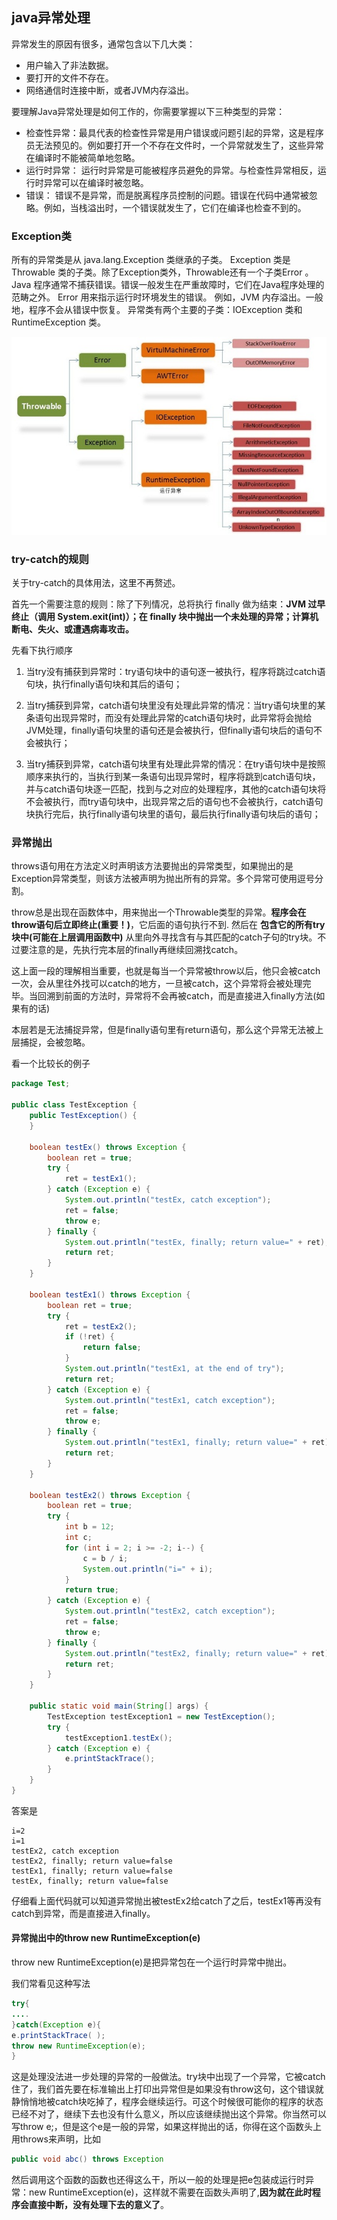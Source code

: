 ## java异常处理
异常发生的原因有很多，通常包含以下几大类：
 - 用户输入了非法数据。
 - 要打开的文件不存在。
 - 网络通信时连接中断，或者JVM内存溢出。

要理解Java异常处理是如何工作的，你需要掌握以下三种类型的异常：
 - 检查性异常：最具代表的检查性异常是用户错误或问题引起的异常，这是程序员无法预见的。例如要打开一个不存在文件时，一个异常就发生了，这些异常在编译时不能被简单地忽略。
 - 运行时异常： 运行时异常是可能被程序员避免的异常。与检查性异常相反，运行时异常可以在编译时被忽略。
 - 错误： 错误不是异常，而是脱离程序员控制的问题。错误在代码中通常被忽略。例如，当栈溢出时，一个错误就发生了，它们在编译也检查不到的。

### Exception类
所有的异常类是从 java.lang.Exception 类继承的子类。
Exception 类是 Throwable 类的子类。除了Exception类外，Throwable还有一个子类Error 。
Java 程序通常不捕获错误。错误一般发生在严重故障时，它们在Java程序处理的范畴之外。
Error 用来指示运行时环境发生的错误。
例如，JVM 内存溢出。一般地，程序不会从错误中恢复。
异常类有两个主要的子类：IOException 类和 RuntimeException 类。

![](image/exception2.jpg)

### try-catch的规则
关于try-catch的具体用法，这里不再赘述。

首先一个需要注意的规则：除了下列情况，总将执行 finally 做为结束：**JVM 过早终止（调用 System.exit(int)）；在 finally 块中抛出一个未处理的异常；计算机断电、失火、或遭遇病毒攻击。**

先看下执行顺序
1. 当try没有捕获到异常时：try语句块中的语句逐一被执行，程序将跳过catch语句块，执行finally语句块和其后的语句；

2. 当try捕获到异常，catch语句块里没有处理此异常的情况：当try语句块里的某条语句出现异常时，而没有处理此异常的catch语句块时，此异常将会抛给JVM处理，finally语句块里的语句还是会被执行，但finally语句块后的语句不会被执行；

3. 当try捕获到异常，catch语句块里有处理此异常的情况：在try语句块中是按照顺序来执行的，当执行到某一条语句出现异常时，程序将跳到catch语句块，并与catch语句块逐一匹配，找到与之对应的处理程序，其他的catch语句块将不会被执行，而try语句块中，出现异常之后的语句也不会被执行，catch语句块执行完后，执行finally语句块里的语句，最后执行finally语句块后的语句；


### 异常抛出
throws语句用在方法定义时声明该方法要抛出的异常类型，如果抛出的是Exception异常类型，则该方法被声明为抛出所有的异常。多个异常可使用逗号分割。

throw总是出现在函数体中，用来抛出一个Throwable类型的异常。**程序会在throw语句后立即终止(重要！)**，它后面的语句执行不到.
然后在 **包含它的所有try块中(可能在上层调用函数中)** 从里向外寻找含有与其匹配的catch子句的try块。不过要注意的是，先执行完本层的finally再继续回溯找catch。

这上面一段的理解相当重要，也就是每当一个异常被throw以后，他只会被catch一次，会从里往外找可以catch的地方，一旦被catch，这个异常将会被处理完毕。当回溯到前面的方法时，异常将不会再被catch，而是直接进入finally方法(如果有的话)

本层若是无法捕捉异常，但是finally语句里有return语句，那么这个异常无法被上层捕捉，会被忽略。

看一个比较长的例子
``` java
package Test;

public class TestException {
    public TestException() {
    }

    boolean testEx() throws Exception {
        boolean ret = true;
        try {
            ret = testEx1();
        } catch (Exception e) {
            System.out.println("testEx, catch exception");
            ret = false;
            throw e;
        } finally {
            System.out.println("testEx, finally; return value=" + ret);
            return ret;
        }
    }

    boolean testEx1() throws Exception {
        boolean ret = true;
        try {
            ret = testEx2();
            if (!ret) {
                return false;
            }
            System.out.println("testEx1, at the end of try");
            return ret;
        } catch (Exception e) {
            System.out.println("testEx1, catch exception");
            ret = false;
            throw e;
        } finally {
            System.out.println("testEx1, finally; return value=" + ret);
            return ret;
        }
    }

    boolean testEx2() throws Exception {
        boolean ret = true;
        try {
            int b = 12;
            int c;
            for (int i = 2; i >= -2; i--) {
                c = b / i;
                System.out.println("i=" + i);
            }
            return true;
        } catch (Exception e) {
            System.out.println("testEx2, catch exception");
            ret = false;
            throw e;
        } finally {
            System.out.println("testEx2, finally; return value=" + ret);
            return ret;
        }
    }

    public static void main(String[] args) {
        TestException testException1 = new TestException();
        try {
            testException1.testEx();
        } catch (Exception e) {
            e.printStackTrace();
        }
    }
}
```

答案是
```
i=2
i=1
testEx2, catch exception
testEx2, finally; return value=false
testEx1, finally; return value=false
testEx, finally; return value=false
```

仔细看上面代码就可以知道异常抛出被testEx2给catch了之后，testEx1等再没有catch到异常，而是直接进入finally。

#### 异常抛出中的throw new RuntimeException(e)
throw new RuntimeException(e)是把异常包在一个运行时异常中抛出。

我们常看见这种写法

``` java
try{
....
}catch(Exception e){
e.printStackTrace( );
throw new RuntimeException(e);
}
```

这是处理没法进一步处理的异常的一般做法。try块中出现了一个异常，它被catch住了，我们首先要在标准输出上打印出异常但是如果没有throw这句，这个错误就静悄悄地被catch块吃掉了，程序会继续运行。可这个时候很可能你的程序的状态已经不对了，继续下去也没有什么意义，所以应该继续抛出这个异常。你当然可以写throw e;，但是这个e是一般的异常，如果这样抛出的话，你得在这个函数头上用throws来声明，比如

``` java
public void abc() throws Exception
```

然后调用这个函数的函数也还得这么干，所以一般的处理是把e包装成运行时异常：new  RuntimeException(e)，这样就不需要在函数头声明了,**因为就在此时程序会直接中断，没有处理下去的意义了**。
